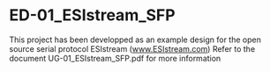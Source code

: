# ED-01_ESIstream_SFP

This project has been developped as an example design for the open source serial protocol ESIstream (www.ESIstream.com)
Refer to the document UG-01_ESIstream_SFP.pdf for more information
